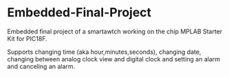 # Embedded-Final-Project
Embedded final project of a smartawtch working on the chip MPLAB Starter Kit for PIC18F.

Supports changing time (aka hour,minutes,seconds), changing date, changing between analog clock view and digital clock and setting an alarm and canceling an alarm.
